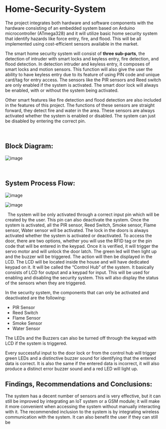 # Home-Security-System
The project integrates both hardware and software components with the hardware consisting of an embedded system based on Arduino microcontroller (ATmega328) and it will utilize basic home security system that identify hazards like force entry, fire, and flood. This will be all implemented using cost-efficient sensors available in the market.

The smart home security system will consist of **three sub-parts**, the detection of intruder with smart locks and keyless entry, fire detection, and flood detection. 
In detection intruder and keyless entry, it composes of smart locks and motion sensors. This function will also give the user the ability to have keyless entry due to its feature of using PIN code and unique card/tag for entry access. The sensors like the PIR sensors and Reed switch are only enabled if the system is activated. The smart door lock will always be enabled, with or without the system being activated.

Other smart features like fire detection and flood detection are also included in the features of this project. The functions of these sensors are straight forward, they detect fire and water in the area. These sensors are always activated whether the system is enabled or disabled. The system can just be disabled by entering the correct pin.

&nbsp;

## Block Diagram:

![image](https://github.com/user-attachments/assets/b5a31a42-2ef7-47b3-945c-a5196ac75f8f)

&nbsp;
## System Process Flow:

![image](https://github.com/user-attachments/assets/06ece413-77bf-4980-8fcf-6b5c5e1f6950)

![image](https://github.com/user-attachments/assets/08cceff9-9aa3-489f-b9fe-4f39db0eddbe)

&nbsp;
The system will be only activated through a correct input pin which will be created by the user. This pin can also deactivate the system.  Once the system is activated, all the PIR sensor, Reed Switch, Smoke sensor, Flame sensor, Water sensor will be activated. The lock in the doors is always activated whether the system is activated or deactivated. To access the door, there are two options, whether you will use the RFID tag or the pin code that will be entered in the keypad. Once it is verified, it will trigger the servo motor and will unlock the door latch. The green led will then light up and the buzzer will be triggered. The action will then be displayed in the LCD.
The LCD will be located inside the house and will have dedicated keypad on it. It will be called the “Control Hub” of the system. It basically consists of LCD for output and a keypad for input. This will be used for enabling and disabling the security system. This will also display the status of the sensors when they are triggered. 

In the security system, the components that can only be activated and deactivated are the following:
* PIR Sensor
* Reed Switch
* Flame Sensor
* Smoke Sensor
* Water Sensor

The LEDs and the Buzzers can also be turned off through the keypad with LCD if the system is triggered.
	
Every successful input to the door lock or from the control hub will trigger green LEDs and a distinctive buzzer sound for identifying that the entered data is correct.  It is also the same if the entered data is incorrect, it will also produce a distinct error buzzer sound and a red LED will light up.

## Findings, Recommendations and Conclusions:
The system has a decent number of sensors and is very effective, but it can still be improved by integrating an IoT system or a GSM module; it will make it more convenient when accessing the system without manually interacting with it. The recommended inclusion to the system is by integrating wireless communication with the system. It can also benefit the user if they can still be
